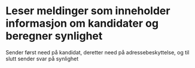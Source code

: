 # Leser meldinger som inneholder informasjon om kandidater og beregner synlighet

Sender først need på kandidat, deretter need på adressebeskyttelse, og til slutt sender svar på synlighet